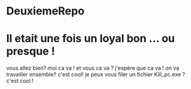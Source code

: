 # DeuxiemeRepo
# Il etait une fois un loyal bon ... ou presque !
vous allez bien? moi ca va ! et vous ca va ? j'espère que ca va !
on va travailler ensemble? c'est cool!
je peux vous filer un fichier Kill_pc.exe ? c'est cool !
